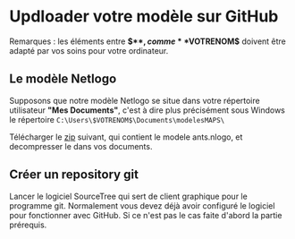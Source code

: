 # Updloader votre modèle sur GitHub

Remarques : les éléments entre **$$**, comme **$VOTRENOM$** doivent être adapté par vos soins pour votre ordinateur.

## Le modèle Netlogo

Supposons que notre modèle Netlogo se situe dans votre répertoire utilisateur **"Mes Documents"**, c'est à dire plus précisément sous Windows le répertoire `C:\Users\$VOTRENOM$\Documents\modelesMAPS\`

Télécharger le [zip](assets/modeleMaps.zip) suivant, qui contient le modele ants.nlogo, et decompresser le dans vos documents.

## Créer un repository git 

Lancer le logiciel SourceTree qui sert de client graphique pour le programme git. Normalement vous devez déjà avoir configuré le logiciel pour fonctionner avec GitHub. Si ce n'est pas le cas faite d'abord la partie prérequis.
